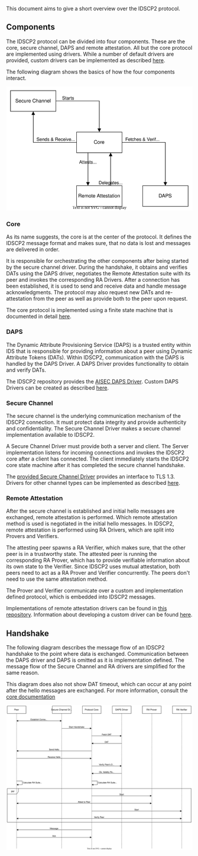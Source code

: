 This document aims to give a short overview over the IDSCP2 protocol.

## Components

The IDSCP2 protocol can be divided into four components.
These are the core, secure channel, DAPS and remote attestation.
All but the core protocol are implemented using drivers.
While a number of default drivers are provided, custom drivers can be implemented as described
[here](wiki/IDSCP2-Driver-Development).

The following diagram shows the basics of how the four components interact.

![](images/components.drawio.svg)

### Core

As its name suggests, the core is at the center of the protocol.
It defines the IDSCP2 message format and makes sure, that no data is lost and messages are
delivered in order.

It is responsible for orchestrating the other components after being started by the secure channel
driver.
During the handshake, it obtains and verifies DATs using the DAPS driver, negotiates the Remote
Attestation suite with its peer and invokes the corresponding RA Drivers.
After a connection has been established, it is used to send and receive data and handle message
acknowledgments.
The protocol may also request new DATs and re-attestation from the peer as well as provide both to
the peer upon request.

The core protocol is implemented using a finite state machine that is documented in detail
[here](wiki/IDSCP2-Core).

### DAPS

The Dynamic Attribute Provisioning Service (DAPS) is a trusted entity within IDS that is
responsible for providing information about a peer using Dynamic Attribute Tokens (DATs).
Within IDSCP2, communication with the DAPS is handled by the DAPS Driver.
A DAPS Driver provides functionality to obtain and verify DATs.

The IDSCP2 repository provides the [AISEC DAPS Driver](wiki/AISEC-DAPS-Driver).
Custom DAPS Drivers can be created as described
[here](wiki/IDSCP2-Driver-Development#custom-daps-driver).

### Secure Channel

The secure channel is the underlying communication mechanism of the IDSCP2 connection.
It must protect data integrity and provide authenticity and confidentiality.
The Secure Channel Driver makes a secure channel implementation available to IDSCP2.

A Secure Channel Driver must provide both a server and client.
The Server implementation listens for incoming connections and invokes the IDSCP2 core after a
client has connected.
The client immediately starts the IDSCP2 core state machine after it has completed the secure
channel handshake.

The [provided Secure Channel Driver](wiki/TLS1.3-Secure-Channel-Driver) provides an interface to
TLS 1.3.
Drivers for other channel types can be implemented as described
[here](wiki/IDSCP2-Driver-Development#custom-secure-channel).

### Remote Attestation

After the secure channel is established and initial hello messages are exchanged, remote
attestation is performed.
Which remote attestation method is used is negotiated in the initial hello messages.
In IDSCP2, remote attestation is performed using RA Drivers, which are split into Provers and
Verifiers.

The attesting peer spawns a RA Verifier, which makes sure, that the other peer is in a trustworthy
state.
The attested peer is running the corresponding RA Prover, which has to provide verifiable
information about its own state to the Verifier.
Since IDSCP2 uses mutual attestation, both peers need to act as a RA Prover and Verifier
concurrently.
The peers don't need to use the same attestation method.

The Prover and Verifier communicate over a custom and implementation defined protocol, which
is embedded into IDSCP2 messages.

Implementations of remote attestation drivers can be found in
[this repository](https://github.com/industrial-data-space/idscp2-rat-drivers/tree/develop).
Information about developing a custom driver can be found
[here](wiki/IDSCP2-Driver-Development#custom-ra-driver).

## Handshake

The following diagram describes the message flow of an IDSCP2 handshake to the point where data is
exchanged.
Communication between the DAPS driver and DAPS is omitted as it is implementation defined.
The message flow of the Secure Channel and RA drivers are simplified for the same reason.

This diagram does also not show DAT timeout, which can occur at any point after the hello messages
are exchanged.
For more information, consult the [core documentation](wiki/IDSCP2-Core)

![](images/exampleHandshake.drawio.svg)